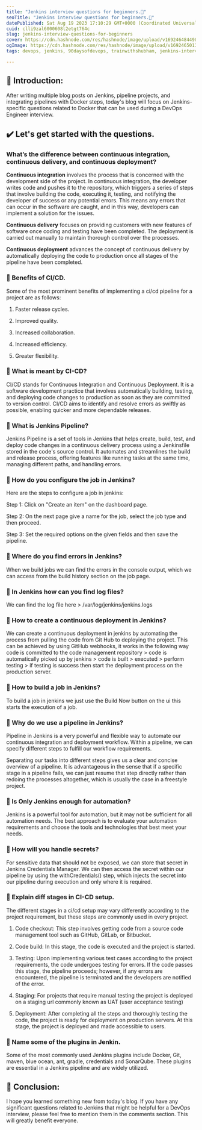 ```yaml
---
title: "Jenkins interview questions for beginners.🧐"
seoTitle: "Jenkins interview questions for beginners.🧐"
datePublished: Sat Aug 19 2023 17:10:29 GMT+0000 (Coordinated Universal Time)
cuid: clli9zal6000608l2etgt764c
slug: jenkins-interview-questions-for-beginners
cover: https://cdn.hashnode.com/res/hashnode/image/upload/v1692464844989/a9e0dbac-6744-4022-b1ed-b07b697a7ee3.png
ogImage: https://cdn.hashnode.com/res/hashnode/image/upload/v1692465013814/9753c82b-f337-4fd8-bbeb-1ad2cf1fee3c.png
tags: devops, jenkins, 90daysofdevops, trainwithshubham, jenkins-interview-questions

---
```


## 📍 Introduction:

After writing multiple blog posts on Jenkins, pipeline projects, and integrating pipelines with Docker steps, today's blog will focus on Jenkins-specific questions related to Docker that can be used during a DevOps Engineer interview.

## ✔️ Let's get started with the questions.

### What’s the difference between continuous integration, continuous delivery, and continuous deployment?

**Continuous integration** involves the process that is concerned with the development side of the project. In continuous integration, the developer writes code and pushes it to the repository, which triggers a series of steps that involve building the code, executing it, testing, and notifying the developer of success or any potential errors. This means any errors that can occur in the software are caught, and in this way, developers can implement a solution for the issues.

**Continuous delivery** focuses on providing customers with new features of software once coding and testing have been completed. The deployment is carried out manually to maintain thorough control over the processes.

**Continuous deployment** advances the concept of continuous delivery by automatically deploying the code to production once all stages of the pipeline have been completed.

### 🔸 Benefits of CI/CD.

Some of the most prominent benefits of implementing a ci/cd pipeline for a project are as follows:

1. Faster release cycles.
    
2. Improved quality.
    
3. Increased collaboration.
    
4. Increased efficiency.
    
5. Greater flexibility.
    

### 🔸 What is meant by CI-CD?

CI/CD stands for Continuous Integration and Continuous Deployment. It is a software development practice that involves automatically building, testing, and deploying code changes to production as soon as they are committed to version control. CI/CD aims to identify and resolve errors as swiftly as possible, enabling quicker and more dependable releases.

### 🔸 What is Jenkins Pipeline?

Jenkins Pipeline is a set of tools in Jenkins that helps create, build, test, and deploy code changes in a continuous delivery process using a Jenkinsfile stored in the code's source control. It automates and streamlines the build and release process, offering features like running tasks at the same time, managing different paths, and handling errors.

### 🔸 How do you configure the job in Jenkins?

Here are the steps to configure a job in jenkins:

Step 1: Click on "Create an item" on the dashboard page.

Step 2: On the next page give a name for the job, select the job type and then proceed.

Step 3: Set the required options on the given fields and then save the pipeline.

### 🔸 Where do you find errors in Jenkins?

When we build jobs we can find the errors in the console output, which we can access from the build history section on the job page.

### 🔸 In Jenkins how can you find log files?

We can find the log file here &gt; /var/log/jenkins/jenkins.logs

### 🔸 How to create a continuous deployment in Jenkins?

We can create a continuous deployment in jenkins by automating the process from pulling the code from Git Hub to deploying the project. This can be achieved by using GitHub webhooks, it works in the following way code is committed to the code management repository &gt; code is automatically picked up by jenkins &gt; code is built &gt; executed &gt; perform testing &gt; if testing is success then start the deployment process on the production server.

### 🔸 How to build a job in Jenkins?

To build a job in jenkins we just use the Build Now button on the ui this starts the execution of a job.

### 🔸 Why do we use a pipeline in Jenkins?

Pipeline in Jenkins is a very powerful and flexible way to automate our continuous integration and deployment workflow. Within a pipeline, we can specify different steps to fulfill our workflow requirements.

Separating our tasks into different steps gives us a clear and concise overview of a pipeline. It is advantageous in the sense that if a specific stage in a pipeline fails, we can just resume that step directly rather than redoing the processes altogether, which is usually the case in a freestyle project.

### 🔸 Is Only Jenkins enough for automation?

Jenkins is a powerful tool for automation, but it may not be sufficient for all automation needs. The best approach is to evaluate your automation requirements and choose the tools and technologies that best meet your needs.

### 🔸 How will you handle secrets?

For sensitive data that should not be exposed, we can store that secret in Jenkins Credentials Manager. We can then access the secret within our pipeline by using the withCredentials() step, which injects the secret into our pipeline during execution and only where it is required.

### 🔸 Explain diff stages in CI-CD setup.

The different stages in a ci/cd setup may vary differently according to the project requirement, but these steps are commonly used in every project.

1. Code checkout: This step involves getting code from a source code management tool such as GitHub, GitLab, or Bitbucket.
    
2. Code build: In this stage, the code is executed and the project is started.
    
3. Testing: Upon implementing various test cases according to the project requirements, the code undergoes testing for errors. If the code passes this stage, the pipeline proceeds; however, if any errors are encountered, the pipeline is terminated and the developers are notified of the error.
    
4. Staging: For projects that require manual testing the project is deployed on a staging url commonly known as UAT (user acceptance testing)
    
5. Deployment: After completing all the steps and thoroughly testing the code, the project is ready for deployment on production servers. At this stage, the project is deployed and made accessible to users.
    

### 🔸 Name some of the plugins in Jenkin.

Some of the most commonly used Jenkins plugins include Docker, Git, maven, blue ocean, ant, gradle, credentials and SonarQube. These plugins are essential in a Jenkins pipeline and are widely utilized.

## 📍 Conclusion:

I hope you learned something new from today's blog. If you have any significant questions related to Jenkins that might be helpful for a DevOps interview, please feel free to mention them in the comments section. This will greatly benefit everyone.